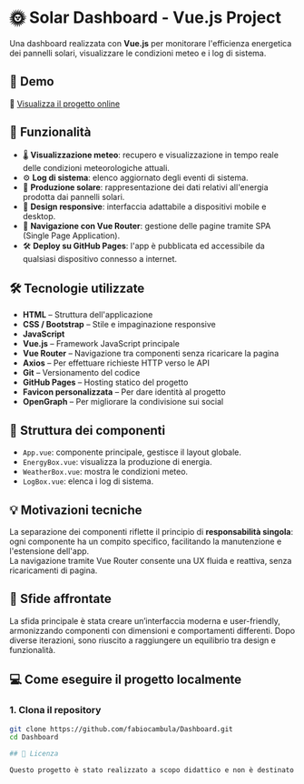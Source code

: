 # 🌞 Solar Dashboard - Vue.js Project

Una dashboard realizzata con **Vue.js** per monitorare l'efficienza energetica dei pannelli solari, visualizzare le condizioni meteo e i log di sistema.

## 🚀 Demo

🔗 [Visualizza il progetto online](https://fabiocambula.github.io/Dashboard)

## 🧩 Funzionalità

- 🌡 **Visualizzazione meteo**: recupero e visualizzazione in tempo reale delle condizioni meteorologiche attuali.
- ⚙️ **Log di sistema**: elenco aggiornato degli eventi di sistema.
- 🔋 **Produzione solare**: rappresentazione dei dati relativi all'energia prodotta dai pannelli solari.
- 📱 **Design responsive**: interfaccia adattabile a dispositivi mobile e desktop.
- 🧭 **Navigazione con Vue Router**: gestione delle pagine tramite SPA (Single Page Application).
- 🛠 **Deploy su GitHub Pages**: l'app è pubblicata ed accessibile da qualsiasi dispositivo connesso a internet.

## 🛠️ Tecnologie utilizzate

- **HTML** – Struttura dell'applicazione  
- **CSS / Bootstrap** – Stile e impaginazione responsive  
- **JavaScript**  
- **Vue.js** – Framework JavaScript principale  
- **Vue Router** – Navigazione tra componenti senza ricaricare la pagina  
- **Axios** – Per effettuare richieste HTTP verso le API  
- **Git** – Versionamento del codice  
- **GitHub Pages** – Hosting statico del progetto  
- **Favicon personalizzata** – Per dare identità al progetto  
- **OpenGraph** – Per migliorare la condivisione sui social  

## 📁 Struttura dei componenti

- `App.vue`: componente principale, gestisce il layout globale.
- `EnergyBox.vue`: visualizza la produzione di energia.
- `WeatherBox.vue`: mostra le condizioni meteo.
- `LogBox.vue`: elenca i log di sistema.

## 💡 Motivazioni tecniche

La separazione dei componenti riflette il principio di **responsabilità singola**: ogni componente ha un compito specifico, facilitando la manutenzione e l'estensione dell'app.  
La navigazione tramite Vue Router consente una UX fluida e reattiva, senza ricaricamenti di pagina.

## 🧠 Sfide affrontate

La sfida principale è stata creare un’interfaccia moderna e user-friendly, armonizzando componenti con dimensioni e comportamenti differenti. Dopo diverse iterazioni, sono riuscito a raggiungere un equilibrio tra design e funzionalità.

## 💻 Come eseguire il progetto localmente

### 1. Clona il repository

```bash
git clone https://github.com/fabiocambula/Dashboard.git
cd Dashboard

## 📜 Licenza

Questo progetto è stato realizzato a scopo didattico e non è destinato alla distribuzione o riutilizzo commerciale.
